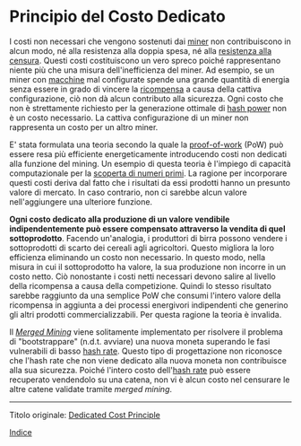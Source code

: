 # Principio del Costo Dedicato



I costi non necessari che vengono sostenuti dai [miner](ch101-glossary.md#miner) non contribuiscono in alcun modo, né alla resistenza alla doppia spesa, né alla [resistenza alla censura](ch028-censorship-resistance-property.md). Questi costi costituiscono un vero spreco poiché rappresentano niente più che una misura dell'inefficienza del miner. Ad esempio, se un miner con [macchine](ch101-glossary.md#macchina) mal configurate spende una grande quantità di energia senza essere in grado di vincere la [ricompensa](ch101-glossary.md#) a causa della cattiva configurazione, ciò non dà alcun contributo alla sicurezza. Ogni costo che non è strettamente richiesto per la generazione ottimale di [hash power](ch101-glossary.md#hash-power) non è un costo necessario. La cattiva configurazione di un miner non rappresenta un costo per un altro miner.

E' stata formulata una teoria secondo la quale la [proof-of-work](ch101-glossary.md#prova) (PoW) può essere resa più efficiente energeticamente introducendo costi non dedicati alla funzione del mining. Un esempio di questa teoria è l'impiego di capacità computazionale per la [scoperta di numeri primi](http://primecoin.io/). La ragione per incorporare questi costi deriva dal fatto che i risultati da essi prodotti hanno un presunto valore di mercato. In caso contrario, non ci sarebbe alcun valore nell'aggiungere una ulteriore funzione.

**Ogni costo dedicato alla produzione di un valore vendibile indipendentemente può essere compensato attraverso la vendita di quel sottoprodotto**. Facendo un'analogia, i produttori di birra possono vendere i sottoprodotti di scarto dei cereali agli agricoltori. Questo migliora la loro efficienza eliminando un costo non necessario. In questo modo, nella misura in cui il sottoprodotto ha valore, la sua produzione non incorre in un costo netto. Ciò nonostante i costi netti necessari devono salire al livello della ricompensa a causa della competizione. Quindi lo stesso risultato sarebbe raggiunto da una semplice PoW che consumi l'intero valore della ricompensa in aggiunta a dei processi energivori indipendenti che generino gli altri prodotti commercializzabili. Per questa ragione la teoria è invalida.

Il [_Merged Mining_](https://eprint.iacr.org/2017/791.pdf) viene solitamente implementato per risolvere il problema di "bootstrappare" (n.d.t. avviare) una nuova moneta superando le fasi vulnerabili di basso [hash rate](ch101-glossary.md#hash-rate). Questo tipo di progettazione non riconosce che l'hash rate che non viene dedicato alla nuova moneta non contribuisce alla sua sicurezza. Poiché l'intero costo dell'[hash rate](ch101-glossary.md#hash-rate) può essere recuperato vendendolo su una catena, non vi è alcun costo nel censurare le altre catene validate tramite _merged mining_.

---

Titolo originale: [Dedicated Cost Principle](https://github.com/libbitcoin/libbitcoin-system/wiki/Dedicated-Cost-Principle)

[Indice](/README.md)

